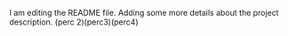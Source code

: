 I am editing the README file. Adding some more details about the project description. (perc 2)(perc3)(perc4)

